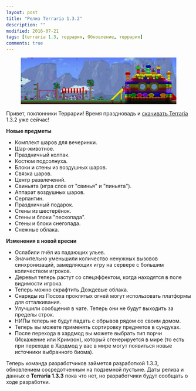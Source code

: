 ```yaml
---
layout: post
title: "Релиз Terraria 1.3.2"
description: ""
modified: 2016-07-21
tags: [terraria 1.3, террария, Обновление, террария]
comments: true
---
```


<div align="center"><figure>
	<a href="/images/posts/release-terraria-1.3.2/bouncyhouse.png"><img src="/images/posts/release-terraria-1.3.2/bouncyhouse_m.png" alt=""></a>
</figure></div>

Привет, поклонники Террарии! Время праздновадь и [скачивать Terraria](https://fun.terraz.ru/skachat-terraria/) 1.3.2 уже сейчас!

**Новые предметы**

* Комплект шаров для вечеринки.
* Шар-животное.
* Праздничный колпак.
* Костюм подсолнуха.
* Блоки и стены из воздушных шаров.
* Связка шаров.
* Центр развлечений.
* Свиньята (игра слов от "свинья" и "пиньята").
* Аппарат воздушных шаров.
* Серпантин.
* Праздничный подарок.
* Стены из шестерёнок.
* Стены и блоки "пескопада".
* Стены и блоки снегопада.
* Снежные облака.

**Изменения в новой вресии**

* Ослабили пчёл из падающих ульев. 
* Значительно уменьшили количество ненужных вызовов синхронизаций, замедляющих игру на сервере с большим количеством игроков. 
* Деревья теперь растут со спецэффектом, когда находятся в поле видимости игрока. 
* Теперь можно скрафтить Дождевые облака. 
* Снаряды из Посоха проклятых огней могут использовать платформы для отталкивания. 
* Улучшили сообщения в чате. Теперь они не будут выходить за пределы строк.
* НИПы теперь не будут падать с обрывов рядом со своим домом.
* Теперь вы можете применять сортировку предметов в сундуках.
* После перехода в хардмод вы можете выбрать тип порчи (Искажение или Кримзон), который сгенерируется в мире (то есть при переходе в Хардмод у вас в мире могут появиться новые источники выбранного биома).

Теперь команда разработчиков займется разработкой 1.3.3, обновлением сосредотченным на подземной пустыне.
Даты релиза и данных о **Terraria 1.3.3** пока что нет, но разработчики будут сообщать о ходе разработки.
